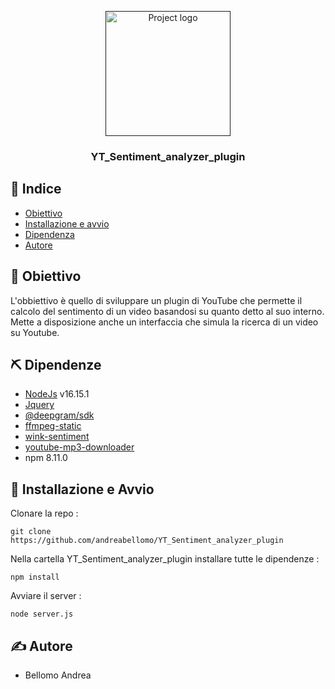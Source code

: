<p align="center">
  <a href="" rel="noopener">
 <img width=200px height=200px src="https://upload.wikimedia.org/wikipedia/commons/e/e1/Logo_of_YouTube_%282015-2017%29.svg" alt="Project logo"></a>
</p>

<h3 align="center">YT_Sentiment_analyzer_plugin </h3>

## 📝 Indice

- [Obiettivo](#scopo)
- [Installazione e avvio](#inizio)
- [Dipendenza](#dipendenze)
- [Autore](#autore)



## 🧐 Obiettivo <a name = "scopo"></a>
L'obbiettivo è quello di sviluppare un plugin di YouTube che permette il calcolo del sentimento di un video basandosi su quanto detto al suo interno.
Mette a disposizione anche un interfaccia che simula la ricerca di un video su Youtube.

## ⛏️ Dipendenze <a name = "dipendenze"></a>

- [NodeJs](https://nodejs.org/en/) v16.15.1
- [Jquery](https://jquery.com/)
- [@deepgram/sdk](https://deepgram.com/)
- [ffmpeg-static](https://ffmpeg.org/)
- [wink-sentiment](https://winkjs.org/wink-sentiment/)
- [youtube-mp3-downloader](https://github.com/ytb2mp3/youtube-mp3-downloader#readme)
- npm 8.11.0
 
 
## 🏁 Installazione e Avvio <a name = "inizio"></a>

Clonare la repo : 
```
git clone https://github.com/andreabellomo/YT_Sentiment_analyzer_plugin
```

Nella cartella YT_Sentiment_analyzer_plugin installare tutte le dipendenze :
```
npm install
```
Avviare il server :
```
node server.js
```
## ✍️ Autore <a name = "autore"></a>

- Bellomo Andrea
